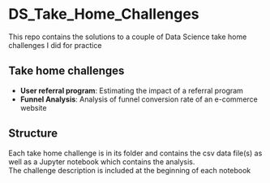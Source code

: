 # DS_Take_Home_Challenges
This repo contains the solutions to a couple of Data Science take home challenges I did for practice
<br>

## Take home challenges
- __User referral program__: Estimating the impact of a referral program
- __Funnel Analysis__: Analysis of funnel conversion rate of an e-commerce website

## Structure
Each take home challenge is in its folder and contains the csv data file(s) as well as a Jupyter notebook which contains the analysis.
<br> The challenge description is included at the beginning of each notebook
